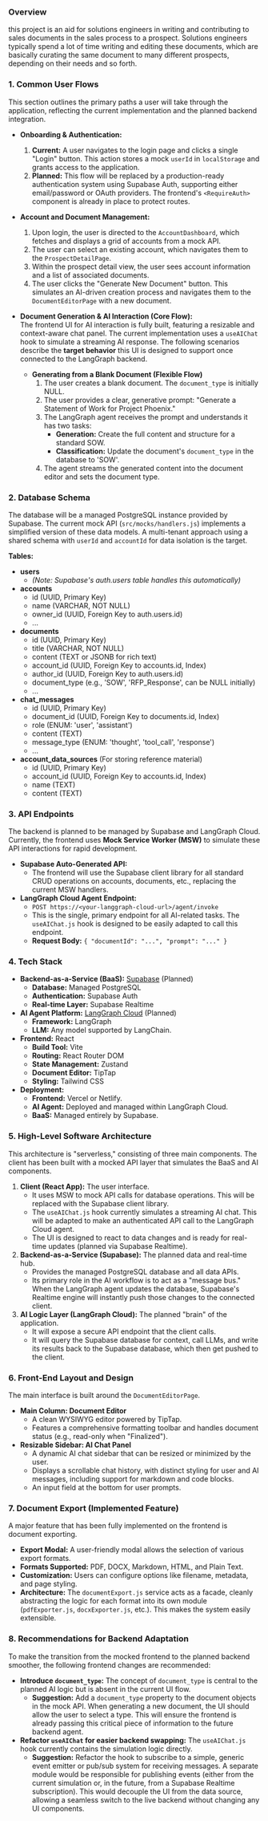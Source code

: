### Overview

 this project is an aid for solutions engineers in writing and contributing to sales documents in the sales process to a prospect. Solutions engineers typically spend a lot of time writing and editing these documents, which are basically curating the same document to many different prospects, depending on their needs and so forth.


### 1\. Common User Flows

This section outlines the primary paths a user will take through the application, reflecting the current implementation and the planned backend integration.

* **Onboarding & Authentication:**  
  1.  **Current:** A user navigates to the login page and clicks a single "Login" button. This action stores a mock `userId` in `localStorage` and grants access to the application.
  2.  **Planned:** This flow will be replaced by a production-ready authentication system using Supabase Auth, supporting either email/password or OAuth providers. The frontend's `<RequireAuth>` component is already in place to protect routes.

* **Account and Document Management:**  
  1.  Upon login, the user is directed to the `AccountDashboard`, which fetches and displays a grid of accounts from a mock API.
  2.  The user can select an existing account, which navigates them to the `ProspectDetailPage`.
  3.  Within the prospect detail view, the user sees account information and a list of associated documents.
  4.  The user clicks the "Generate New Document" button. This simulates an AI-driven creation process and navigates them to the `DocumentEditorPage` with a new document.

* **Document Generation & AI Interaction (Core Flow):**  
  The frontend UI for AI interaction is fully built, featuring a resizable and context-aware chat panel. The current implementation uses a `useAIChat` hook to simulate a streaming AI response. The following scenarios describe the **target behavior** this UI is designed to support once connected to the LangGraph backend.

  * **Generating from a Blank Document (Flexible Flow)**  
    1.  The user creates a blank document. The `document_type` is initially NULL.
    2.  The user provides a clear, generative prompt: "Generate a Statement of Work for Project Phoenix."
    3.  The LangGraph agent receives the prompt and understands it has two tasks:
        *   **Generation:** Create the full content and structure for a standard SOW.
        *   **Classification:** Update the document's `document_type` in the database to 'SOW'.
    4.  The agent streams the generated content into the document editor and sets the document type.

### 2\. Database Schema

The database will be a managed PostgreSQL instance provided by Supabase. The current mock API (`src/mocks/handlers.js`) implements a simplified version of these data models. A multi-tenant approach using a shared schema with `userId` and `accountId` for data isolation is the target.

**Tables:**

* **users**  
  * *(Note: Supabase's auth.users table handles this automatically)*
* **accounts**  
  * id (UUID, Primary Key)  
  * name (VARCHAR, NOT NULL)  
  * owner\_id (UUID, Foreign Key to auth.users.id)  
  * ...
* **documents**  
  * id (UUID, Primary Key)  
  * title (VARCHAR, NOT NULL)  
  * content (TEXT or JSONB for rich text)  
  * account\_id (UUID, Foreign Key to accounts.id, Index)  
  * author\_id (UUID, Foreign Key to auth.users.id)  
  * document\_type (e.g., 'SOW', 'RFP\_Response', can be NULL initially)  
  * ...
* **chat\_messages**  
  * id (UUID, Primary Key)  
  * document\_id (UUID, Foreign Key to documents.id, Index)  
  * role (ENUM: 'user', 'assistant')  
  * content (TEXT)  
  * message\_type (ENUM: 'thought', 'tool\_call', 'response')  
  * ...
* **account\_data\_sources** (For storing reference material)  
  * id (UUID, Primary Key)  
  * account\_id (UUID, Foreign Key to accounts.id, Index)  
  * name (TEXT)
  * content (TEXT)

### 3\. API Endpoints

The backend is planned to be managed by Supabase and LangGraph Cloud. Currently, the frontend uses **Mock Service Worker (MSW)** to simulate these API interactions for rapid development.

*   **Supabase Auto-Generated API:**  
    *   The frontend will use the Supabase client library for all standard CRUD operations on accounts, documents, etc., replacing the current MSW handlers.
*   **LangGraph Cloud Agent Endpoint:**  
    *   `POST https://<your-langgraph-cloud-url>/agent/invoke`
    *   This is the single, primary endpoint for all AI-related tasks. The `useAIChat.js` hook is designed to be easily adapted to call this endpoint.
    *   **Request Body:** `{ "documentId": "...", "prompt": "..." }`

### 4\. Tech Stack

*   **Backend-as-a-Service (BaaS):** [Supabase](https://supabase.com/) (Planned)
    *   **Database:** Managed PostgreSQL
    *   **Authentication:** Supabase Auth
    *   **Real-time Layer:** Supabase Realtime
*   **AI Agent Platform:** [LangGraph Cloud](https://www.langchain.com/langgraph) (Planned)
    *   **Framework:** LangGraph
    *   **LLM:** Any model supported by LangChain.
*   **Frontend:** React
    *   **Build Tool:** Vite
    *   **Routing:** React Router DOM
    *   **State Management:** Zustand
    *   **Document Editor:** TipTap
    *   **Styling:** Tailwind CSS
*   **Deployment:**
    *   **Frontend:** Vercel or Netlify.
    *   **AI Agent:** Deployed and managed within LangGraph Cloud.
    *   **BaaS:** Managed entirely by Supabase.

### 5\. High-Level Software Architecture

This architecture is "serverless," consisting of three main components. The client has been built with a mocked API layer that simulates the BaaS and AI components.

1.  **Client (React App):** The user interface.
    *   It uses MSW to mock API calls for database operations. This will be replaced with the Supabase client library.
    *   The `useAIChat.js` hook currently simulates a streaming AI chat. This will be adapted to make an authenticated API call to the LangGraph Cloud agent.
    *   The UI is designed to react to data changes and is ready for real-time updates (planned via Supabase Realtime).
2.  **Backend-as-a-Service (Supabase):** The planned data and real-time hub.
    *   Provides the managed PostgreSQL database and all data APIs.
    *   Its primary role in the AI workflow is to act as a "message bus." When the LangGraph agent updates the database, Supabase's Realtime engine will instantly push those changes to the connected client.
3.  **AI Logic Layer (LangGraph Cloud):** The planned "brain" of the application.
    *   It will expose a secure API endpoint that the client calls.
    *   It will query the Supabase database for context, call LLMs, and write its results back to the Supabase database, which then get pushed to the client.

### 6\. Front-End Layout and Design

The main interface is built around the `DocumentEditorPage`.

*   **Main Column: Document Editor**
    *   A clean WYSIWYG editor powered by TipTap.
    *   Features a comprehensive formatting toolbar and handles document status (e.g., read-only when "Finalized").
*   **Resizable Sidebar: AI Chat Panel**
    *   A dynamic AI chat sidebar that can be resized or minimized by the user.
    *   Displays a scrollable chat history, with distinct styling for user and AI messages, including support for markdown and code blocks.
    *   An input field at the bottom for user prompts.

### 7\. Document Export (Implemented Feature)

A major feature that has been fully implemented on the frontend is document exporting.

*   **Export Modal:** A user-friendly modal allows the selection of various export formats.
*   **Formats Supported:** PDF, DOCX, Markdown, HTML, and Plain Text.
*   **Customization:** Users can configure options like filename, metadata, and page styling.
*   **Architecture:** The `documentExport.js` service acts as a facade, cleanly abstracting the logic for each format into its own module (`pdfExporter.js`, `docxExporter.js`, etc.). This makes the system easily extensible.

### 8\. Recommendations for Backend Adaptation

To make the transition from the mocked frontend to the planned backend smoother, the following frontend changes are recommended:

*   **Introduce `document_type`:** The concept of `document_type` is central to the planned AI logic but is absent in the current UI flow.
    *   **Suggestion:** Add a `document_type` property to the document objects in the mock API. When generating a new document, the UI should allow the user to select a type. This will ensure the frontend is already passing this critical piece of information to the future backend agent.
*   **Refactor `useAIChat` for easier backend swapping:** The `useAIChat.js` hook currently contains the simulation logic directly.
    *   **Suggestion:** Refactor the hook to subscribe to a simple, generic event emitter or pub/sub system for receiving messages. A separate module would be responsible for publishing events (either from the current simulation or, in the future, from a Supabase Realtime subscription). This would decouple the UI from the data source, allowing a seamless switch to the live backend without changing any UI components. 